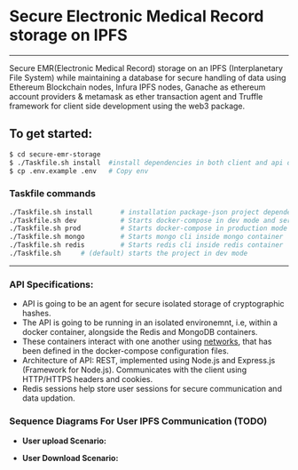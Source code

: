 # Secure Electronic Medical Record storage on IPFS

<hr>

<p>Secure EMR(Electronic Medical Record) storage on an IPFS (Interplanetary File System) while maintaining a database for secure handling of data using Ethereum Blockchain nodes, Infura IPFS nodes, Ganache as ethereum account providers & metamask as ether transaction agent and Truffle framework for client side development using the web3 package. </p>

## To get started:

```sh
$ cd secure-emr-storage
$ ./Taskfile.sh install  #install dependencies in both client and api directories
$ cp .env.example .env   # Copy env
```

### Taskfile commands

```sh
./Taskfile.sh install       # installation package-json project dependencies
./Taskfile.sh dev           # Starts docker-compose in dev mode and serves requests on localhost:8080
./Taskfile.sh prod          # Starts docker-compose in production mode and serves requests on localhost:80
./Taskfile.sh mongo         # Starts mongo cli inside mongo container
./Taskfile.sh redis         # Starts redis cli inside redis container
./Taskfile.sh     # (default) starts the project in dev mode
```

---

### API Specifications:

-   API is going to be an agent for secure isolated storage of cryptographic hashes.
-   The API is going to be running in an isolated environemnt, i.e, within a docker container, alongside the Redis and MongoDB containers.
-   These containers interact with one another using [networks](https://docs.docker.com/compose/networking/), that has been defined in the docker-compose configuration files.
-   Architecture of API: REST, implemented using Node.js and Express.js (Framework for Node.js). Communicates with the client using HTTP/HTTPS headers and cookies.
-   Redis sessions help store user sessions for secure communication and data updation.

### Sequence Diagrams For User IPFS Communication (TODO)

-   **User upload Scenario:**

-   **User Download Scenario:**
